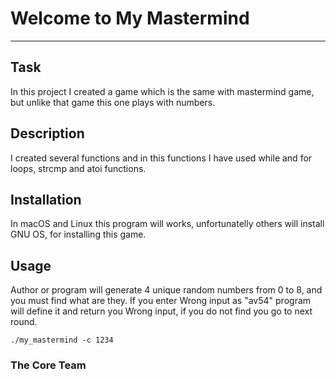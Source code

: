 # Welcome to My Mastermind
***

## Task
In this project I created a game which is the same with mastermind game, but unlike that game this one plays with numbers.

## Description
I created several functions and in this functions I have used while and for loops, strcmp and atoi functions.

## Installation
In macOS and Linux this program will works, unfortunatelly others will install GNU OS, for installing this game.

## Usage
Author or program will generate 4 unique random numbers from 0 to 8, and you must find what are they. If you enter Wrong input as "av54" program will define it and return you Wrong input, if you do not find you go to next round.
```
./my_mastermind -c 1234
```

### The Core Team
